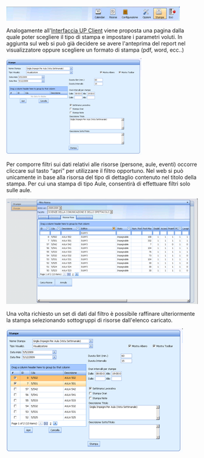 ﻿
![](uploads/images/up_manual_20100325_145410.png)

Analogamente all'[Interfaccia UP Client](up_reports_up_client.md) viene proposta una pagina dalla quale poter scegliere il tipo di stampa e impostare i parametri voluti. In aggiunta sul web si può già decidere se avere l'anteprima del report nel visualizzatore oppure scegliere un formato di stampa (pdf, word, ecc..)


![](uploads/images/up_manual_20100325_145558.png)

Per comporre filtri sui dati relativi alle risorse (persone, aule, eventi) occorre cliccare sul tasto “apri” per utilizzare il filtro opportuno. Nel web si può unicamente in base alla risorsa del tipo di dettaglio contenuto nel titolo della stampa. Per cui una stampa di tipo Aule, consentirà di effettuare filtri solo sulle aule.

![](uploads/images/up_manual_20100325_145656.png)

Una volta richiesto un set di dati dal filtro è possibile raffinare ulteriormente la stampa selezionando sottogruppi di risorse dall'elenco caricato.

![](uploads/images/up_manual_20100325_145716.png)

